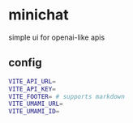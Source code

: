 # minichat

simple ui for openai-like apis

## config

```bash
VITE_API_URL=
VITE_API_KEY=
VITE_FOOTER= # supports markdown
VITE_UMAMI_URL=
VITE_UMAMI_ID=
```
